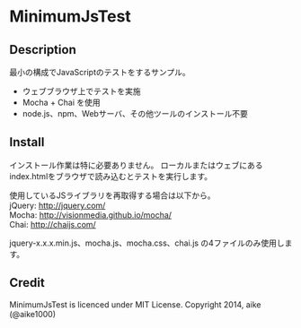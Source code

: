 MinimumJsTest
====

## Description

最小の構成でJavaScriptのテストをするサンプル。

- ウェブブラウザ上でテストを実施
- Mocha + Chai を使用
- node.js、npm、Webサーバ、その他ツールのインストール不要

## Install
インストール作業は特に必要ありません。
ローカルまたはウェブにあるindex.htmlをブラウザで読み込むとテストを実行します。

使用しているJSライブラリを再取得する場合は以下から。  
jQuery: http://jquery.com/  
Mocha: http://visionmedia.github.io/mocha/  
Chai: http://chaijs.com/

jquery-x.x.x.min.js、mocha.js、mocha.css、chai.js の4ファイルのみ使用します。

## Credit

MinimumJsTest is licenced under MIT License. Copyright 2014, aike (@aike1000)
